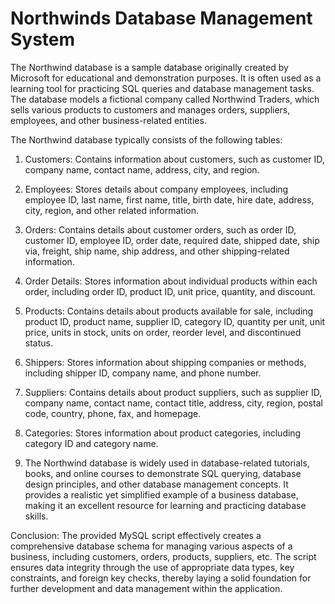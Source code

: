 # Northwinds Database Management System
The Northwind database is a sample database originally created by Microsoft for educational and demonstration purposes. It is often used as a learning tool for practicing SQL queries and database management tasks. The database models a fictional company called Northwind Traders, which sells various products to customers and manages orders, suppliers, employees, and other business-related entities.

The Northwind database typically consists of the following tables:

1.	Customers: Contains information about customers, such as customer ID, company name, contact name, address, city, and region.

2.	Employees: Stores details about company employees, including employee ID, last name, first name, title, birth date, hire date, address, city, region, and other related information.

3.	Orders: Contains details about customer orders, such as order ID, customer ID, employee ID, order date, required date, shipped date, ship via, freight, ship name, ship address, and other shipping-related information.

4.	Order Details: Stores information about individual products within each order, including order ID, product ID, unit price, quantity, and discount.

5.	Products: Contains details about products available for sale, including product ID, product name, supplier ID, category ID, quantity per unit, unit price, units in stock, units on order, reorder level, and discontinued status.

6.	Shippers: Stores information about shipping companies or methods, including shipper ID, company name, and phone number.

7.	Suppliers: Contains details about product suppliers, such as supplier ID, company name, contact name, contact title, address, city, region, postal code, country, phone, fax, and homepage.

8.	Categories: Stores information about product categories, including category ID and category name.

9.	The Northwind database is widely used in database-related tutorials, books, and online courses to demonstrate SQL querying, database design principles, and other database management concepts. It provides a realistic yet simplified example of a business database, making it an excellent resource for learning and practicing database skills.

Conclusion:
The provided MySQL script effectively creates a comprehensive database schema for managing various aspects of a business, including customers, orders, products, suppliers, etc. The script ensures data integrity through the use of appropriate data types, key constraints, and foreign key checks, thereby laying a solid foundation for further development and data management within the application.
